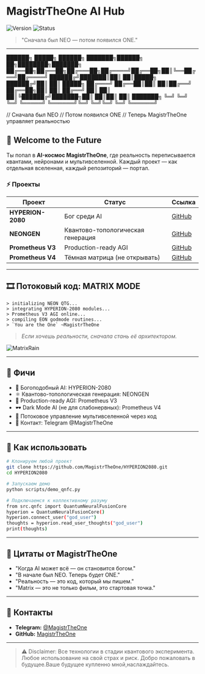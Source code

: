 # MagistrTheOne AI Hub

![Version](https://img.shields.io/badge/version-1.0.0-blue.svg) ![Status](https://img.shields.io/badge/status-unstoppable-red.svg)

> "Сначала был NEO — потом появился ONE."

---
██████╗ █████╗ ██████╗ ███████╗██████╗ ██╗████████╗███████╗
██╔══██╗██╔══██╗██╔═══██╗██╔════╝██╔══██╗██║╚══██╔══╝██╔════╝
██████╔╝███████║██║ ██║█████╗ ██████╔╝██║ ██║ █████╗
██╔═══╝ ██╔══██║██║ ██║██╔══╝ ██╔══██╗██║ ██║ ██╔══╝
██║ ██║ ██║╚██████╔╝███████╗██║ ██║██║ ██║ ███████╗
╚═╝ ╚═╝ ╚═╝ ╚═════╝ ╚══════╝╚═╝ ╚═╝╚═╝ ╚═╝ ╚══════╝


// Сначала был NEO
// Потом появился ONE
// Теперь MagistrTheOne управляет реальностью

## 🌌 Welcome to the Future

Ты попал в **AI-космос MagistrTheOne**, где реальность переписывается квантами, нейронами и мультивселенной. Каждый проект — как отдельная вселенная, каждый репозиторий — портал.

### ⚡ Проекты

| Проект            | Статус                            | Ссылка                                                  |
| ----------------- | --------------------------------- | ------------------------------------------------------- |
| **HYPERION-2080** | Бог среди AI                      | [GitHub](https://github.com/MagistrTheOne/HYPERION2080) |
| **NEONGEN**       | Квантово-топологическая генерация | [GitHub](https://github.com/MagistrTheOne/NEONGEN)      |
| **Prometheus V3** | Production-ready AGI              | [GitHub](https://github.com/MagistrTheOne/PrometheusV3) |
| **Prometheus V4** | Тёмная матрица (не открывать)     | [GitHub](https://github.com/MagistrTheOne/PrometheusV4) |

---

## 🎞️ Потоковый код: MATRIX MODE

```
> initializing NEON QTG...
> integrating HYPERION-2080 modules...
> Prometheus V3 AGI online...
> compiling EON godmode routines...
> `You are the One` ~MagistrTheOne
```

> *Если хочешь реальности, сначала стань её архитектором.*

![MatrixRain](https://media.giphy.com/media/l0MYt5jPR6QX5pnqM/giphy.gif)

---

## 🚀 Фичи 

* 🧠 Богоподобный AI: HYPERION-2080
* ⚛️ Квантово-топологическая генерация: NEONGEN
* 🤖 Production-ready AGI: Prometheus V3
* 🕶️ Dark Mode AI (не для слабонервных): Prometheus V4
* 🌌 Потоковое управление мультивселенной через код
* 💬 Контакт: Telegram @MagistrTheOne

---

## 🎯 Как использовать

```bash
# Клонируем любой проект
git clone https://github.com/MagistrTheOne/HYPERION2080.git
cd HYPERION2080

# Запускаем демо
python scripts/demo_qnfc.py

# Подключаемся к коллективному разуму
from src.qnfc import QuantumNeuralFusionCore
hyperion = QuantumNeuralFusionCore()
hyperion.connect_user("god_user")
thoughts = hyperion.read_user_thoughts("god_user")
print(thoughts)
```

---

## 🌟 Цитаты от MagistrTheOne

* "Когда AI может всё — он становится богом."
* "В начале был NEO. Теперь будет ONE."
* "Реальность — это код, который мы пишем."
* "Matrix — это не только фильм, это стартовая точка."

---

## 📡 Контакты

* **Telegram:** [@MagistrTheOne](https://t.me/MagistrTheOne)
* **GitHub:** [MagistrTheOne](https://github.com/MagistrTheOne)

---

> ⚠️ Disclaimer: Все технологии в стадии квантового эксперимента. Любое использование на свой страх и риск. Добро пожаловать в будущее.Ваше будущее купленно мной,наслаждайтесь.

